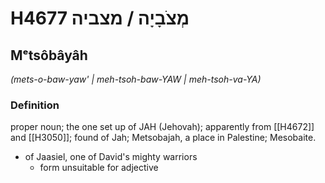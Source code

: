 # H4677 מְצֹבָיָה / מצביה

## Mᵉtsôbâyâh

_(mets-o-baw-yaw' | meh-tsoh-baw-YAW | meh-tsoh-va-YA)_

### Definition

proper noun; the one set up of JAH (Jehovah); apparently from [[H4672]] and [[H3050]]; found of Jah; Metsobajah, a place in Palestine; Mesobaite.

- of Jaasiel, one of David's mighty warriors
    - form unsuitable for adjective
